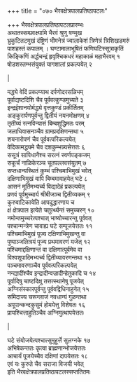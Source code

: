+++
title = "०७० भैरवक्षेत्रपालप्रतिष्ठापटलः"

+++
भैरवक्षेत्रपालप्रतिष्ठापटलप्रारम्भः    
अथातस्सम्प्रवक्ष्यामि भैरवं श्रुणु षण्मुख  
भ्रुकुटितटमुखं दंष्ट्रिणं भीमनेत्रं ज्वालाकेशं त्रिणेत्रं त्रिशिखडमरुं  
पाशहस्तं कपालम् । घण्टामालाभूषितं फणिघटिस्सूत्राकृतिं  
किङ्किणिं अर्द्धचन्द्रं हृवृश्चिकधरं महाकाळं महाभैरवम् १  
षोडशस्तम्भसंयुक्तं यागशालां प्रकल्पयेत् २  

|  

मद्ध्ये वेदिं प्रकल्प्याथ दर्पणोदरसन्निभम्  
पूर्वाद्यष्टदिशि चैव पूर्ववत्कुण्डमुच्यते ३  
इन्द्रईशानयोर्मद्ध्ये वृत्तकुण्डं प्रकीर्तितम्  
अङ्कुरार्पणपूर्वन्तु द्वितीयं नयनमोक्षणम् ४  
तृतीय्यं रत्नविन्यासं बिम्बशुद्धिमतः परम्  
जलाधिवासनञ्चैव ग्रामप्रदक्षिणन्तथा ५  
शयनारोपणं चैव पूर्ववत्परिकल्पयेत्  
वेदिकामद्ध्यमे चैव दशकुम्भन्न्यसेत्ततः ६  
ससूत्रं सापिधानैश्च सरत्नं स्वर्णपङ्कजम्  
सकूर्चं नाळिकेरञ्च चूतपल्लवसंयुतम् ७  
सप्तधान्यस्थितं कुम्भं पश्चिमाभिमुखं भवेत्  
दक्षिणाभिमुखं वापि बिम्बमावाहयेत् घटे ८  
आसनं मूर्तिमभ्यर्च्य विद्यादेहं प्रकल्पयेत्  
प्रणवं पूर्वमुच्चार्य श्रीबीजञ्च द्वितीय्यकम् ९  
कुरुवाटिकायेति आपदुद्धारणाय च  
क्षं क्षेत्रपाल इत्येते चतुर्त्थ्यन्तं समुच्चरन् १०  
नमोन्तमुच्चरेत्पश्चात् भाष्योच्चारन्तु पूर्ववत्  
पश्चान्मन्त्रेण चावाह्य घटे सम्पूजयेत्ततः ११  
पश्चिमाभिमुखं पूज्य दक्षिणाभिमुखन्तु वा  
पुष्पाञ्जलित्रयं पूज्य प्रथमावरणं यजेत् १२  
पश्चिमाद्दक्षिणान्तं वा दक्षिणात्पूर्वमेव वा  
विश्वशूपादिमभ्यर्च्य द्वितीय्यावरणन्तथा १३  
पञ्चमावरणञ्चैव पूर्ववत्परिकल्पयेत्  
नन्द्यादींश्चैव इन्द्रादीन्वज्रादीन्हेतुकादि च १४  
पूर्वादिषु चाष्टदिक्षु तत्तत्स्थानेषु पूजयेत्  
अग्निसंस्कारपूर्वन्तु पूर्ववद्विधिनाहुनेत् १५  
समिदाज्य चरून्लाजं नवधान्यं गुळन्तथा  
अपूपान्कन्दकुसुमं होमयेत्तु विशेषतः १६  
प्रायश्चित्ताहुतिञ्चैव अग्निमुत्थापयेत्ततः  

|  

घटे संयोजयेत्पश्चात्सुमुहूर्त्ते सुलग्नके १७  
अभिषेकन्ततः कृत्वा ब्राह्मणान्भोजयेत्ततः  
आचार्यं पूजयेच्चैव दक्षिणां दापयेत्ततः १८  
एवं यः कुरुते चैव सराजा विजयी भवेत्  
इति भैरवक्षेत्रपालप्रतिष्ठापटलस्सप्ततितमः  
